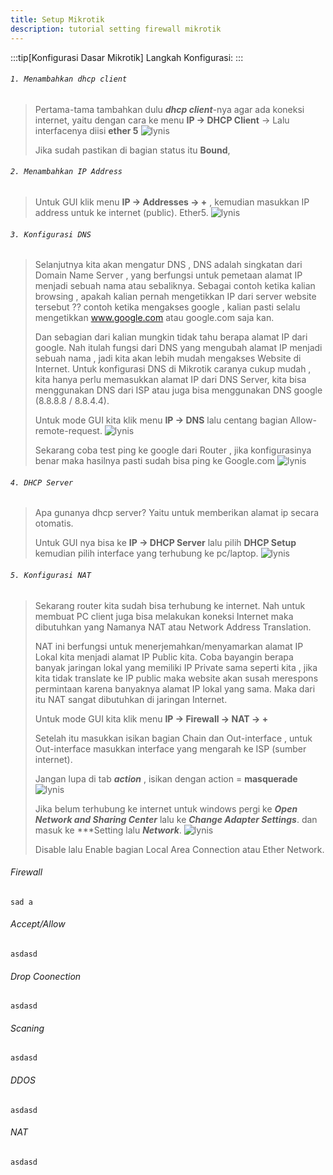 ```yaml
---
title: Setup Mikrotik
description: tutorial setting firewall mikrotik
---
```


:::tip[Konfigurasi Dasar Mikrotik]
Langkah Konfigurasi:
:::

###### ```1. Menambahkan dhcp client```
> 
> Pertama-tama tambahkan dulu ***dhcp client***-nya agar ada koneksi internet, yaitu dengan cara ke menu **IP -> DHCP Client** -> Lalu interfacenya diisi **ether 5**
> ![lynis](/images/mikrotik/gambar1.webp "lynis")
> 
> Jika sudah pastikan di bagian status itu **Bound**,
>
###### ```2. Menambahkan IP Address```
> 
> Untuk GUI klik menu **IP -> Addresses -> +** , kemudian masukkan IP address untuk ke internet (public). Ether5.
> ![lynis](/images/mikrotik/gambar2.webp "lynis")
> 
> 
###### ```3. Konfigurasi DNS```
> 
> Selanjutnya kita akan mengatur DNS , DNS adalah singkatan dari Domain Name Server , yang berfungsi untuk pemetaan alamat IP menjadi sebuah nama atau sebaliknya. Sebagai contoh ketika kalian browsing , apakah kalian pernah mengetikkan IP dari server website tersebut ?? contoh ketika mengakses google , kalian pasti selalu mengetikkan www.google.com atau google.com saja kan.
> 
> Dan sebagian dari kalian mungkin tidak tahu berapa alamat IP dari google. Nah itulah fungsi dari DNS yang mengubah alamat IP menjadi sebuah nama , jadi kita akan lebih mudah mengakses Website di Internet. Untuk konfigurasi DNS di Mikrotik caranya cukup mudah , kita hanya perlu memasukkan alamat IP dari DNS Server, kita bisa menggunakan DNS dari ISP atau juga bisa menggunakan DNS google (8.8.8.8 / 8.8.4.4).
> 
> Untuk mode GUI kita klik menu **IP -> DNS** lalu centang bagian Allow-remote-request.
> ![lynis](/images/mikrotik/gambar3.webp "lynis")
>
> Sekarang coba test ping ke google dari Router , jika konfigurasinya benar maka hasilnya pasti sudah bisa ping ke Google.com
> ![lynis](/images/mikrotik/gambar4.webp "lynis")
>
###### ```4. DHCP Server```
> 
> Apa gunanya dhcp server? Yaitu untuk memberikan alamat ip secara otomatis.
> 
> Untuk GUI nya bisa ke **IP -> DHCP Server** lalu pilih **DHCP Setup** kemudian pilih interface yang terhubung ke pc/laptop.
> ![lynis](/images/mikrotik/gambar5.webp "lynis")
> 
> 
###### ```5. Konfigurasi NAT```
> 
> Sekarang router kita sudah bisa terhubung ke internet. Nah untuk membuat PC client juga bisa melakukan koneksi Internet maka dibutuhkan yang Namanya NAT atau Network Address Translation.
> 
> NAT ini berfungsi untuk menerjemahkan/menyamarkan alamat IP Lokal kita menjadi alamat IP Public kita. Coba bayangin berapa banyak jaringan lokal yang memiliki IP Private sama seperti kita , jika kita tidak translate ke IP public maka website akan susah merespons permintaan karena banyaknya alamat IP lokal yang sama. Maka dari itu NAT sangat dibutuhkan di jaringan Internet.
> 
> Untuk mode GUI kita klik menu **IP -> Firewall -> NAT -> +**
> 
> Setelah itu masukkan isikan bagian Chain dan Out-interface , untuk Out-interface masukkan interface yang mengarah ke ISP (sumber internet).
> 
> Jangan lupa di tab ***action*** , isikan dengan action = **masquerade**
> ![lynis](/images/mikrotik/gambar6.webp "lynis")
> 
> Jika belum terhubung ke internet untuk windows pergi ke ***Open Network and Sharing Center*** lalu ke ***Change Adapter Settings***. dan masuk ke ***Setting lalu ***Network***.
> ![lynis](/images/mikrotik/gambar7.webp "lynis")
> 
> Disable lalu Enable bagian Local Area Connection atau Ether Network.
> 

###### Firewall
```sad a```
###### Accept/Allow
```asdasd```
###### Drop Coonection
```asdasd```
###### Scaning
```asdasd```
###### DDOS
```asdasd```

###### NAT
```asdasd```
